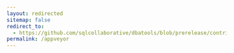 ```yaml
---
layout: redirected
sitemap: false
redirect_to:
  - https://github.com/sqlcollaborative/dbatools/blob/prerelease/contributing.md#appveyor-setup
permalink: /appveyor
---
```

